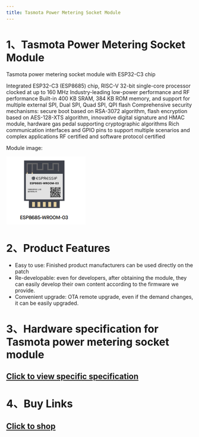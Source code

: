 ```yaml
---
title: Tasmota Power Metering Socket Module
---
```



# 1、Tasmota Power Metering Socket Module
Tasmota power metering socket module with ESP32-C3 chip

Integrated ESP32-C3 (ESP8685) chip, RISC-V 32-bit single-core processor clocked at up to 160 MHz
Industry-leading low-power performance and RF performance
Built-in 400 KB SRAM, 384 KB ROM memory, and support for multiple external SPI, Dual SPI, Quad SPI, QPI flash
Comprehensive security mechanisms: secure boot based on RSA-3072 algorithm, flash encryption based on AES-128-XTS algorithm, innovative digital signature and HMAC module, hardware gas pedal supporting cryptographic algorithms
Rich communication interfaces and GPIO pins to support multiple scenarios and complex applications
RF certified and software protocol certified

Module image:

![esp32c3 image](/assets/images/matter/8685-03.png)

# 2、Product Features

- Easy to use: Finished product manufacturers can be used directly on the patch
- Re-developable: even for developers, after obtaining the module, they can easily develop their own content according to the firmware we provide.
- Convenient upgrade: OTA remote upgrade, even if the demand changes, it can be easily upgraded.


# 3、Hardware specification for Tasmota power metering socket module
## [Click to view specific specification](../../download/tasmota/socket_datasheet.md)

# 4、Buy Links
## [Click to shop](../../buy_sample/tasmota/socket.md)